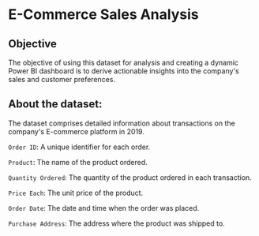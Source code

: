 # E-Commerce Sales Analysis
## Objective
The objective of using this dataset for analysis and creating a dynamic Power BI dashboard is to derive actionable insights into the company's sales and customer preferences.
## About the dataset:
The dataset comprises detailed information about transactions on the company's E-commerce platform in 2019.

`Order ID`: A unique identifier for each order.

`Product`: The name of the product ordered.

`Quantity Ordered`: The quantity of the product ordered in each transaction.

`Price Each`: The unit price of the product.

`Order Date`: The date and time when the order was placed.

`Purchase Address`: The address where the product was shipped to.
